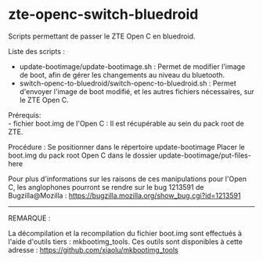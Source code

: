 # zte-openc-switch-bluedroid
Scripts permettant de passer le ZTE Open C en bluedroid.

Liste des scripts :  
- update-bootimage/update-bootimage.sh : Permet de modifier l'image de boot, afin de gérer les changements au niveau du bluetooth.  
- switch-openc-to-bluedroid/switch-openc-to-bluedroid.sh : Permet d'envoyer l'image de boot modifié, et les autres fichiers nécessaires, sur le ZTE Open C.  

Prérequis:  
	- fichier boot.img de l'Open C : Il est récupérable au sein du pack root de ZTE.

Procédure :
	Se positionner dans le répertoire update-bootimage
	Placer le boot.img du pack root Open C dans le dossier update-bootimage/put-files-here

Pour plus d'informations sur les raisons de ces manipulations pour l'Open C, les anglophones pourront se rendre sur le bug 1213591 de Bugzilla@Mozilla : https://bugzilla.mozilla.org/show_bug.cgi?id=1213591

-------------------------------------------------------

REMARQUE :

La décompilation et la recompilation du fichier boot.img sont effectués à l'aide d'outils tiers : mkbootimg_tools.
Ces outils sont disponibles à cette adresse : https://github.com/xiaolu/mkbootimg_tools